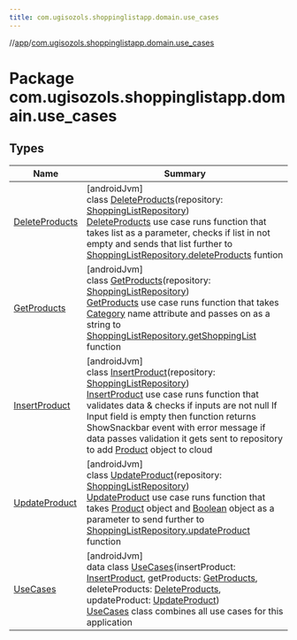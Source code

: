```yaml
---
title: com.ugisozols.shoppinglistapp.domain.use_cases
---
```

//[app](../../index.html)/[com.ugisozols.shoppinglistapp.domain.use_cases](index.html)



# Package com.ugisozols.shoppinglistapp.domain.use_cases



## Types


| Name | Summary |
|---|---|
| [DeleteProducts](-delete-products/index.html) | [androidJvm]<br>class [DeleteProducts](-delete-products/index.html)(repository: [ShoppingListRepository](../com.ugisozols.shoppinglistapp.domain.repository/-shopping-list-repository/index.html))<br>[DeleteProducts](-delete-products/index.html) use case runs function that takes list as a parameter, checks if list in not empty and sends that list further to [ShoppingListRepository.deleteProducts](../com.ugisozols.shoppinglistapp.domain.repository/-shopping-list-repository/delete-products.html) funtion |
| [GetProducts](-get-products/index.html) | [androidJvm]<br>class [GetProducts](-get-products/index.html)(repository: [ShoppingListRepository](../com.ugisozols.shoppinglistapp.domain.repository/-shopping-list-repository/index.html))<br>[GetProducts](-get-products/index.html) use case runs function that takes [Category](../com.ugisozols.shoppinglistapp.domain.models/-category/index.html) name attribute and passes on as a string to [ShoppingListRepository.getShoppingList](../com.ugisozols.shoppinglistapp.domain.repository/-shopping-list-repository/get-shopping-list.html) function |
| [InsertProduct](-insert-product/index.html) | [androidJvm]<br>class [InsertProduct](-insert-product/index.html)(repository: [ShoppingListRepository](../com.ugisozols.shoppinglistapp.domain.repository/-shopping-list-repository/index.html))<br>[InsertProduct](-insert-product/index.html) use case runs function that validates data & checks if inputs are not null If Input field is empty then function returns ShowSnackbar event with error message if data passes validation it gets sent to repository to add [Product](../com.ugisozols.shoppinglistapp.domain.models/-product/index.html) object to cloud |
| [UpdateProduct](-update-product/index.html) | [androidJvm]<br>class [UpdateProduct](-update-product/index.html)(repository: [ShoppingListRepository](../com.ugisozols.shoppinglistapp.domain.repository/-shopping-list-repository/index.html))<br>[UpdateProduct](-update-product/index.html) use case runs function that takes [Product](../com.ugisozols.shoppinglistapp.domain.models/-product/index.html) object and [Boolean](https://kotlinlang.org/api/latest/jvm/stdlib/kotlin/-boolean/index.html) object as a parameter to send further to [ShoppingListRepository.updateProduct](../com.ugisozols.shoppinglistapp.domain.repository/-shopping-list-repository/update-product.html) function |
| [UseCases](-use-cases/index.html) | [androidJvm]<br>data class [UseCases](-use-cases/index.html)(insertProduct: [InsertProduct](-insert-product/index.html), getProducts: [GetProducts](-get-products/index.html), deleteProducts: [DeleteProducts](-delete-products/index.html), updateProduct: [UpdateProduct](-update-product/index.html))<br>[UseCases](-use-cases/index.html) class combines all use cases for this application |

